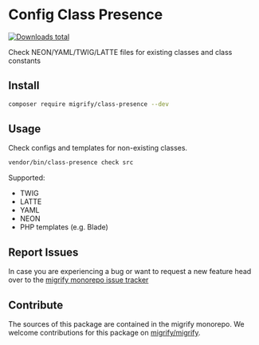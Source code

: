 # Config Class Presence

[![Downloads total](https://img.shields.io/packagist/dt/migrify/class-presence.svg?style=flat-square)](https://packagist.org/packages/migrify/class-presence/stats)

Check NEON/YAML/TWIG/LATTE files for existing classes and class constants

## Install

```bash
composer require migrify/class-presence --dev
```

## Usage

Check configs and templates for non-existing classes.

```bash
vendor/bin/class-presence check src
```

Supported:

- TWIG
- LATTE
- YAML
- NEON
- PHP templates (e.g. Blade)

## Report Issues

In case you are experiencing a bug or want to request a new feature head over to the [migrify monorepo issue tracker](https://github.com/migrify/migrify/issues)

## Contribute

The sources of this package are contained in the migrify monorepo. We welcome contributions for this package on [migrify/migrify](https://github.com/migrify/migrify).
